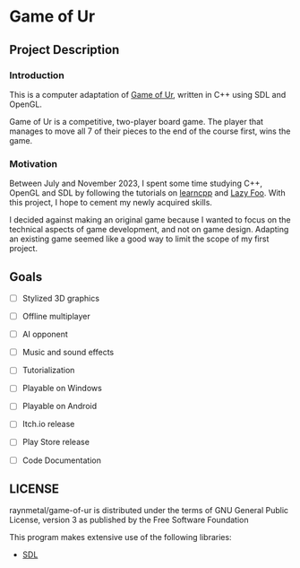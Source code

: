 # Game of Ur

## Project Description

### Introduction

This is a computer adaptation of [Game of Ur](https://en.wikipedia.org/wiki/Royal_Game_of_Ur), written in C++ using SDL and OpenGL.

Game of Ur is a competitive, two-player board game. The player that manages to move all 7 of their pieces to the end of the course first, wins the game.

### Motivation

Between July and November 2023, I spent some time studying C++, OpenGL and SDL by following the tutorials on [learncpp](https://www.learncpp.com/) and [Lazy Foo](https://lazyfoo.net). With this project, I hope to cement my newly acquired skills.

I decided against making an original game because I wanted to focus on the technical aspects of game development, and not on game design. Adapting an existing game seemed like a good way to limit the scope of my first project.

## Goals

- [ ] Stylized 3D graphics
- [ ] Offline multiplayer
- [ ] AI opponent
- [ ] Music and sound effects
- [ ] Tutorialization

- [ ] Playable on Windows
- [ ] Playable on Android
- [ ] Itch.io release
- [ ] Play Store release

- [ ] Code Documentation

## LICENSE

raynmetal/game-of-ur is distributed under the terms of GNU General Public License, version 3 as published by the Free Software Foundation

This program makes extensive use of the following libraries: 

- [SDL](https://www.libsdl.org/)
